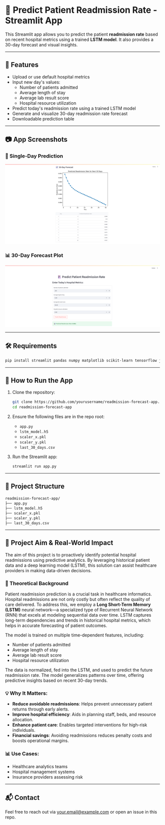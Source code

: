 
# 🏥 Predict Patient Readmission Rate - Streamlit App

This Streamlit app allows you to predict the patient **readmission rate** based on recent hospital metrics using a trained **LSTM model**. It also provides a 30-day forecast and visual insights.

---

## 📌 Features

- Upload or use default hospital metrics
- Input new day's values: 
  - Number of patients admitted
  - Average length of stay
  - Average lab result score
  - Hospital resource utilization
- Predict today's readmission rate using a trained LSTM model
- Generate and visualize 30-day readmission rate forecast
- Downloadable prediction table

---

## 📷 App Screenshots

### 🎯 Single-Day Prediction
![Readmission Prediction UI](./Screenshot%202025-06-27%20105111.png)

### 📊 30-Day Forecast Plot
![30 Day Forecast](./Screenshot%202025-06-27%20105021.png)

---

## 🛠️ Requirements
```bash
pip install streamlit pandas numpy matplotlib scikit-learn tensorflow joblib
```

---

## 🚀 How to Run the App
1. Clone the repository:
   ```bash
   git clone https://github.com/yourusername/readmission-forecast-app.git
   cd readmission-forecast-app
   ```

2. Ensure the following files are in the repo root:
   - `app.py`
   - `lstm_model.h5`
   - `scaler_x.pkl`
   - `scaler_y.pkl`
   - `last_30_days.csv`

3. Run the Streamlit app:
   ```bash
   streamlit run app.py
   ```

---

## 📁 Project Structure
```
readmission-forecast-app/
├── app.py
├── lstm_model.h5
├── scaler_x.pkl
├── scaler_y.pkl
├── last_30_days.csv
```

---

## 🎯 Project Aim & Real-World Impact

The aim of this project is to proactively identify potential hospital readmissions using predictive analytics. By leveraging historical patient data and a deep learning model (LSTM), this solution can assist healthcare providers in making data-driven decisions.

### 🧠 Theoretical Background
Patient readmission prediction is a crucial task in healthcare informatics. Hospital readmissions are not only costly but often reflect the quality of care delivered. To address this, we employ a **Long Short-Term Memory (LSTM)** neural network—a specialized type of Recurrent Neural Network (RNN) that excels at modeling sequential data over time. LSTM captures long-term dependencies and trends in historical hospital metrics, which helps in accurate forecasting of patient outcomes.

The model is trained on multiple time-dependent features, including:
- Number of patients admitted
- Average length of stay
- Average lab result score
- Hospital resource utilization

The data is normalized, fed into the LSTM, and used to predict the future readmission rate. The model generalizes patterns over time, offering predictive insights based on recent 30-day trends.

### 💡 Why It Matters:
- **Reduce avoidable readmissions**: Helps prevent unnecessary patient returns through early alerts.
- **Improve hospital efficiency**: Aids in planning staff, beds, and resource allocation.
- **Enhance patient care**: Enables targeted interventions for high-risk individuals.
- **Financial savings**: Avoiding readmissions reduces penalty costs and boosts operational margins.

### 📊 Use Cases:
- Healthcare analytics teams
- Hospital management systems
- Insurance providers assessing risk

---

## 📬 Contact
Feel free to reach out via [your.email@example.com](mailto:your.email@example.com) or open an issue in this repo.
